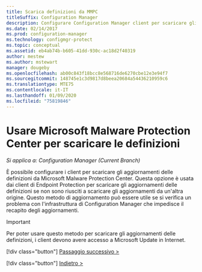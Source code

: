```yaml
---
title: Scarica definizioni da MMPC
titleSuffix: Configuration Manager
description: Configurare Configuration Manager client per scaricare gli aggiornamenti delle definizioni Endpoint Protection da Microsoft Malware Protection Center (MMPC).
ms.date: 02/14/2017
ms.prod: configuration-manager
ms.technology: configmgr-protect
ms.topic: conceptual
ms.assetid: eb4ab74b-b605-41dd-930c-ac18d2f40319
author: mestew
ms.author: mstewart
manager: dougeby
ms.openlocfilehash: ab00c843f18bcc8e568716de6270cbe12e3e94f7
ms.sourcegitcommit: 148745e1c3d9817d8beea20684a54436210959c6
ms.translationtype: MTE75
ms.contentlocale: it-IT
ms.lasthandoff: 01/09/2020
ms.locfileid: "75819846"
---
```

# <a name="use-the-microsoft-malware-protection-center-to-download-definitions"></a>Usare Microsoft Malware Protection Center per scaricare le definizioni

*Si applica a: Configuration Manager (Current Branch)*

 È possibile configurare i client per scaricare gli aggiornamenti delle definizioni da Microsoft Malware Protection Center. Questa opzione è usata dai client di Endpoint Protection per scaricare gli aggiornamenti delle definizioni se non sono riusciti a scaricare gli aggiornamenti da un'altra origine. Questo metodo di aggiornamento può essere utile se si verifica un problema con l'infrastruttura di Configuration Manager che impedisce il recapito degli aggiornamenti.

> [!IMPORTANT]
>  Per poter usare questo metodo per scaricare gli aggiornamenti delle definizioni, i client devono avere accesso a Microsoft Update in Internet.
> 
> 
> [!div class="button"]
> [Passaggio successivo >](endpoint-antimalware-policies.md)
> 
> [!div class="button"]
> [Indietro >](endpoint-configure-alerts.md)
